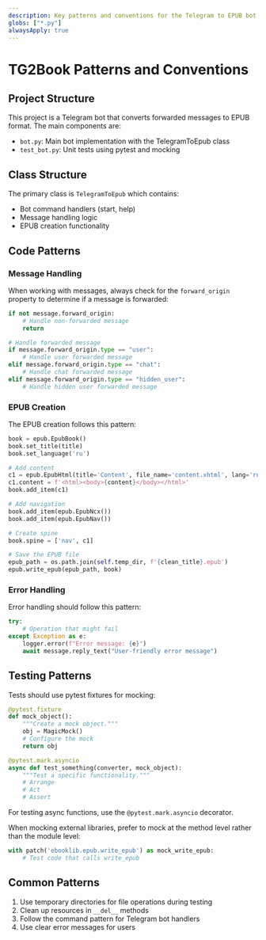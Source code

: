 ```yaml
---
description: Key patterns and conventions for the Telegram to EPUB bot project
globs: ["*.py"]
alwaysApply: true
---
```


# TG2Book Patterns and Conventions

## Project Structure

This project is a Telegram bot that converts forwarded messages to EPUB format. The main components are:

- `bot.py`: Main bot implementation with the TelegramToEpub class
- `test_bot.py`: Unit tests using pytest and mocking

## Class Structure

The primary class is `TelegramToEpub` which contains:

- Bot command handlers (start, help)
- Message handling logic
- EPUB creation functionality

## Code Patterns

### Message Handling

When working with messages, always check for the `forward_origin` property to determine if a message is forwarded:

```python
if not message.forward_origin:
    # Handle non-forwarded message
    return

# Handle forwarded message
if message.forward_origin.type == "user":
    # Handle user forwarded message
elif message.forward_origin.type == "chat":
    # Handle chat forwarded message
elif message.forward_origin.type == "hidden_user":
    # Handle hidden user forwarded message
```

### EPUB Creation

The EPUB creation follows this pattern:

```python
book = epub.EpubBook()
book.set_title(title)
book.set_language('ru')

# Add content
c1 = epub.EpubHtml(title='Content', file_name='content.xhtml', lang='ru')
c1.content = f'<html><body>{content}</body></html>'
book.add_item(c1)

# Add navigation
book.add_item(epub.EpubNcx())
book.add_item(epub.EpubNav())

# Create spine
book.spine = ['nav', c1]

# Save the EPUB file
epub_path = os.path.join(self.temp_dir, f'{clean_title}.epub')
epub.write_epub(epub_path, book)
```

### Error Handling

Error handling should follow this pattern:

```python
try:
    # Operation that might fail
except Exception as e:
    logger.error(f"Error message: {e}")
    await message.reply_text("User-friendly error message")
```

## Testing Patterns

Tests should use pytest fixtures for mocking:

```python
@pytest.fixture
def mock_object():
    """Create a mock object."""
    obj = MagicMock()
    # Configure the mock
    return obj

@pytest.mark.asyncio
async def test_something(converter, mock_object):
    """Test a specific functionality."""
    # Arrange
    # Act
    # Assert
```

For testing async functions, use the `@pytest.mark.asyncio` decorator.

When mocking external libraries, prefer to mock at the method level rather than the module level:

```python
with patch('ebooklib.epub.write_epub') as mock_write_epub:
    # Test code that calls write_epub
```

## Common Patterns

1. Use temporary directories for file operations during testing
2. Clean up resources in `__del__` methods
3. Follow the command pattern for Telegram bot handlers
4. Use clear error messages for users 
